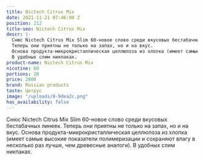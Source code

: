 ```yaml
---
title: Nictech Citrus Mix
date: 2021-11-21 07:46:00 Z
position: 212
title-seo: Nictech Citrus Mix
descr: |-
  Снюс Nictech Citrus Mix Slim 60-новое слово среди вкусовых бестабачных линеек.
  Теперь они приятны не только на запах, но и на вкус.
  Основа продукта-микрокристаллическая целлюлоза из хлопка (имеет самые высокие показатели полимеризации и сохраняют влагу в несколько раз лучше, чем древесные аналоги).
  В удобных слим никпаках.
product-name: Nictech Citrus Mix
nicotine: 60
portions: 20
price: 2800
brand: Russian products
taste: Цитрус
image: "/uploads/8-9dea2c.png"
has_availability: false
---
```


Снюс Nictech Citrus Mix Slim 60-новое слово среди вкусовых бестабачных линеек.
Теперь они приятны не только на запах, но и на вкус.
Основа продукта-микрокристаллическая целлюлоза из хлопка (имеет самые высокие показатели полимеризации и сохраняют влагу в несколько раз лучше, чем древесные аналоги).
В удобных слим никпаках.